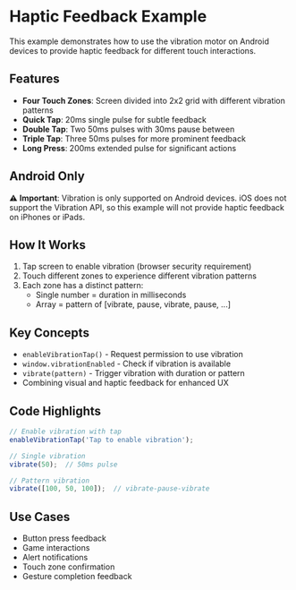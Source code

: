 # Haptic Feedback Example

This example demonstrates how to use the vibration motor on Android devices to provide haptic feedback for different touch interactions.

## Features

- **Four Touch Zones**: Screen divided into 2x2 grid with different vibration patterns
- **Quick Tap**: 20ms single pulse for subtle feedback
- **Double Tap**: Two 50ms pulses with 30ms pause between
- **Triple Tap**: Three 50ms pulses for more prominent feedback
- **Long Press**: 200ms extended pulse for significant actions

## Android Only

⚠️ **Important**: Vibration is only supported on Android devices. iOS does not support the Vibration API, so this example will not provide haptic feedback on iPhones or iPads.

## How It Works

1. Tap screen to enable vibration (browser security requirement)
2. Touch different zones to experience different vibration patterns
3. Each zone has a distinct pattern:
   - Single number = duration in milliseconds
   - Array = pattern of [vibrate, pause, vibrate, pause, ...]

## Key Concepts

- `enableVibrationTap()` - Request permission to use vibration
- `window.vibrationEnabled` - Check if vibration is available
- `vibrate(pattern)` - Trigger vibration with duration or pattern
- Combining visual and haptic feedback for enhanced UX

## Code Highlights

```javascript
// Enable vibration with tap
enableVibrationTap('Tap to enable vibration');

// Single vibration
vibrate(50);  // 50ms pulse

// Pattern vibration
vibrate([100, 50, 100]);  // vibrate-pause-vibrate
```

## Use Cases

- Button press feedback
- Game interactions
- Alert notifications
- Touch zone confirmation
- Gesture completion feedback
